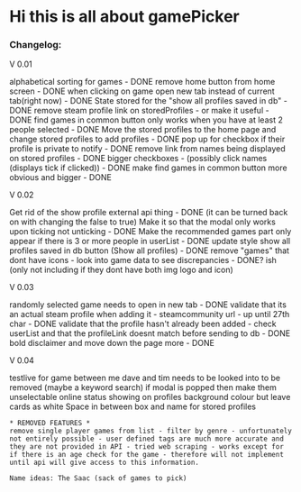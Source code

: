 # Hi this is all about gamePicker

### Changelog:

V 0.01

alphabetical sorting for games - DONE
remove home button from home screen - DONE
when clicking on game open new tab instead of current tab(right now) - DONE
State stored for the "show all profiles saved in db" - DONE
remove steam profile link on storedProfiles - or make it useful - DONE
find games in common button only works when you have at least 2 people selected - DONE
Move the stored profiles to the home page and change stored profiles to add profiles - DONE
pop up for checkbox if their profile is private to notify - DONE
remove link from names being displayed on stored profiles - DONE
bigger checkboxes - (possibly click names (displays tick if clicked)) - DONE
make find games in common button more obvious and bigger - DONE

V 0.02

Get rid of the show profile external api thing - DONE (it can be turned back on with changing the false to true)
Make it so that the modal only works upon ticking not unticking - DONE
Make the recommended games part only appear if there is 3 or more people in userList - DONE
update style show all profiles saved in db button (Show all profiles) - DONE
remove "games" that dont have icons - look into game data to see discrepancies - DONE? ish (only not including if they dont have both img logo and icon)

V 0.03

randomly selected game needs to open in new tab - DONE
validate that its an actual steam profile when adding it - steamcommunity url - up until 27th char - DONE
validate that the profile hasn't already been added - check userList and that the profileLink doesnt match before sending to db - DONE
bold disclaimer and move down the page more - DONE


V 0.04

testlive for game between me dave and tim needs to be looked into to be removed (maybe a keyword search)
if modal is popped then make them unselectable
online status showing on profiles
background colour but leave cards as white
Space in between box and name for stored profiles


~~~~~~~~~~~~~~~~~~~~~~~~~~~~~~~~~~~~~~~~~~~~~~~~~~~~~~~~~~~~~~~~~~~~~~~~
* REMOVED FEATURES *
remove single player games from list - filter by genre - unfortunately not entirely possible - user defined tags are much more accurate and they are not provided in API - tried web scraping - works except for if there is an age check for the game - therefore will not implement until api will give access to this information.

Name ideas: The Saac (sack of games to pick)





